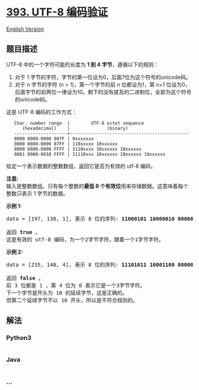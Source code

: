 # [393. UTF-8 编码验证](https://leetcode-cn.com/problems/utf-8-validation)

[English Version](/solution/0300-0399/0393.UTF-8%20Validation/README_EN.md)

## 题目描述

<!-- 这里写题目描述 -->
<p>UTF-8 中的一个字符可能的长度为 <strong>1 到 4 字节</strong>，遵循以下的规则：</p>

<ol>
	<li>对于 1 字节的字符，字节的第一位设为0，后面7位为这个符号的unicode码。</li>
	<li>对于 n 字节的字符 (n &gt; 1)，第一个字节的前 n 位都设为1，第 n+1 位设为0，后面字节的前两位一律设为10。剩下的没有提及的二进制位，全部为这个符号的unicode码。</li>
</ol>

<p>这是 UTF-8 编码的工作方式：</p>

<pre>
<code>   Char. number range  |        UTF-8 octet sequence
      (hexadecimal)    |              (binary)
   --------------------+---------------------------------------------
   0000 0000-0000 007F | 0xxxxxxx
   0000 0080-0000 07FF | 110xxxxx 10xxxxxx
   0000 0800-0000 FFFF | 1110xxxx 10xxxxxx 10xxxxxx
   0001 0000-0010 FFFF | 11110xxx 10xxxxxx 10xxxxxx 10xxxxxx
</code></pre>

<p>给定一个表示数据的整数数组，返回它是否为有效的 utf-8 编码。</p>

<p><strong>注意:</strong><br />
输入是整数数组。只有每个整数的<strong>最低 8 个有效位</strong>用来存储数据。这意味着每个整数只表示 1 字节的数据。</p>

<p><strong>示例 1:</strong></p>

<pre>
data = [197, 130, 1], 表示 8 位的序列: <strong>11000101 10000010 00000001</strong>.

返回 <strong>true </strong>。
这是有效的 utf-8 编码，为一个2字节字符，跟着一个1字节字符。
</pre>

<p><strong>示例 2:</strong></p>

<pre>
data = [235, 140, 4], 表示 8 位的序列: <strong>11101011 10001100 00000100</strong>.

返回<strong> false</strong> 。
前 3 位都是 1 ，第 4 位为 0 表示它是一个3字节字符。
下一个字节是开头为 10 的延续字节，这是正确的。
但第二个延续字节不以 10 开头，所以是不符合规则的。
</pre>

## 解法

<!-- 这里可写通用的实现逻辑 -->

<!-- tabs:start -->

### **Python3**

<!-- 这里可写当前语言的特殊实现逻辑 -->

```python

```

### **Java**

<!-- 这里可写当前语言的特殊实现逻辑 -->

```java

```

### **...**

```

```

<!-- tabs:end -->
